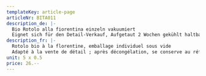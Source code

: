 ```yaml
---
templateKey: article-page
articleNr: BITA011
description_de: |-
  Bio Rotolo alla fiorentina einzeln vakuumiert
  Eignet sich für den Detail-Verkauf, Aufgetaut 2 Wochen gekühlt haltbar
description_fr: |-
  Rotolo bio à la florentine, emballage individuel sous vide
  Adapté à la vente de détail ; après décongélation, se conserve au réfrigérateur pendant deux semaines
unit: 5 x 0.5
price: 26.--
---
```


